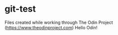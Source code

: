 # git-test
Files created while working through The Odin Project (https://www.theodinproject.com)
Hello Odin!

